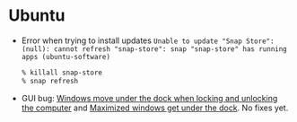 # Ubuntu

- Error when trying to install updates `Unable to update "Snap Store": (null): cannot refresh "snap-store": snap "snap-store" has running apps (ubuntu-software)`

  ```bash
  % killall snap-store
  % snap refresh
  ```

- GUI bug: [Windows move under the dock when locking and unlocking the computer](https://askubuntu.com/questions/1493046/ubuntu-22-windows-moving-under-dock) and [Maximized windows get under the dock](https://askubuntu.com/questions/1427116/maximized-windows-get-under-the-dock-in-ubuntu-22-04). No fixes yet. 
  